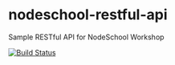 # nodeschool-restful-api
Sample RESTful API for NodeSchool Workshop

[![Build Status](https://travis-ci.org/huseyinbabal/nodeschool-restful-api.svg?branch=master)](https://travis-ci.org/huseyinbabal/nodeschool-restful-api)
